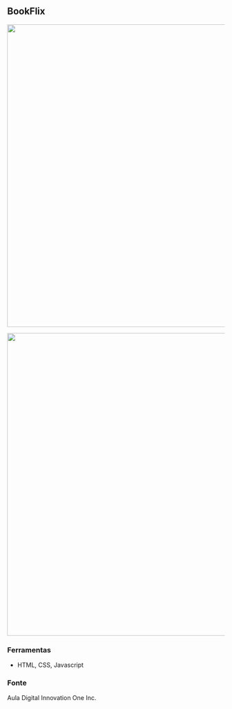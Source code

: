 ## BookFlix

<p align="center">
  <img width="700" src="https://user-images.githubusercontent.com/97923666/170400489-682605e1-55ad-45fb-84a6-7a4c3e404119.png">
</p>

<p align="center">
  <img width="700" src="https://user-images.githubusercontent.com/97923666/170405732-d4542f1e-23f1-4f0d-8761-a0936e9b0b6b.gif">
</p>

### Ferramentas
- HTML, CSS, Javascript

### Fonte
Aula Digital Innovation One Inc.
